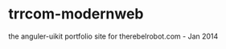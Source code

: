 trrcom-modernweb
================

the anguler-uikit portfolio site for therebelrobot.com - Jan 2014
